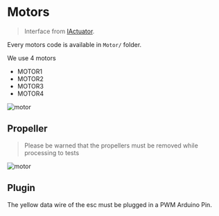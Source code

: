 
Motors
======

> Interface from [IActuator](iactuator.html).

Every motors code is available in ``Motor/`` folder.

We use 4 motors
* MOTOR1
* MOTOR2
* MOTOR3
* MOTOR4

![motor](assets/img/motor2.png)


Propeller
---------

> Please be warned that the propellers must be removed while processing to tests

![motor](assets/img/motor1.png)

Plugin
------

The yellow data wire of the esc must be plugged in a PWM Arduino Pin.

